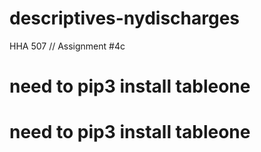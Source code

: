 # descriptives-nydischarges
HHA 507 // Assignment #4c

# need to pip3 install tableone
# need to pip3 install tableone